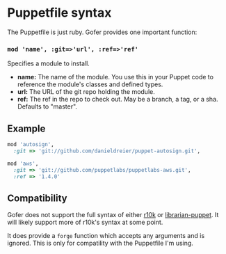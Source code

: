 # Puppetfile syntax

The Puppetfile is just ruby. Gofer provides one important function:

### `mod 'name', :git=>'url', :ref=>'ref'`
Specifies a module to install.

* **name:** The name of the module. You use this in your Puppet code to
  reference the module's classes and defined types.
* **url:** The URL of the git repo holding the module.
* **ref:** The ref in the repo to check out. May be a branch, a tag, or a sha.
  Defaults to "master".

## Example

~~~ ruby
mod 'autosign',
  :git => 'git://github.com/danieldreier/puppet-autosign.git',

mod 'aws',
  :git => 'git://github.com/puppetlabs/puppetlabs-aws.git',
  :ref => '1.4.0'
~~~

## Compatibility

Gofer does not support the full syntax of either
[r10k](https://github.com/puppetlabs/r10k/blob/master/doc/puppetfile.mkd) or
[librarian-puppet](http://librarian-puppet.com). It will likely support more of
r10k's syntax at some point.

It does provide a `forge` function which accepts any arguments and is ignored.
This is only for compatility with the Puppetfile I'm using.
